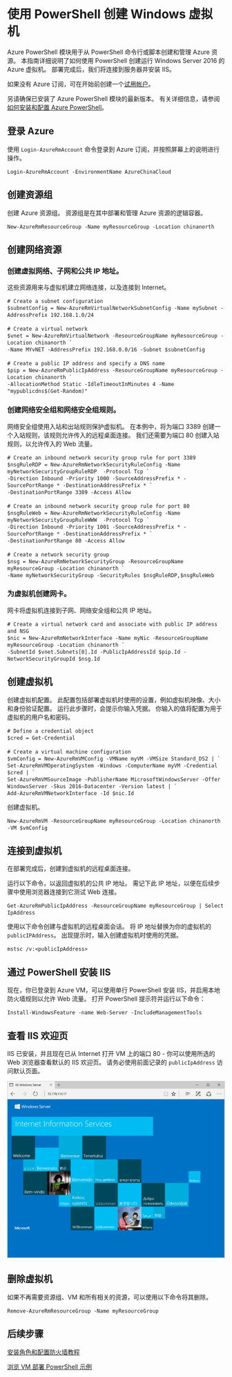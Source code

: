 <properties
    pageTitle="Azure 快速入门 - 创建 Windows VM PowerShell | Azure"
    description="快速了解如何使用 PowerShell 创建 Windows 虚拟机"
    services="virtual-machines-windows"
    documentationcenter="virtual-machines"
    author="neilpeterson"
    manager="timlt"
    editor="tysonn"
    tags="azure-resource-manager" />
<tags
    ms.assetid=""
    ms.service="virtual-machines-windows"
    ms.devlang="na"
    ms.topic="hero-article"
    ms.tgt_pltfrm="vm-windows"
    ms.workload="infrastructure"
    ms.date="04/03/2017"
    wacn.date="05/15/2017"
    ms.author="nepeters"
    ms.translationtype="Human Translation"
    ms.sourcegitcommit="457fc748a9a2d66d7a2906b988e127b09ee11e18"
    ms.openlocfilehash="da44851f58b46e8c635823ca436b1dbda9cb8b91"
    ms.contentlocale="zh-cn"
    ms.lasthandoff="05/05/2017" />

# <a name="create-a-windows-virtual-machine-with-powershell"></a>使用 PowerShell 创建 Windows 虚拟机

Azure PowerShell 模块用于从 PowerShell 命令行或脚本创建和管理 Azure 资源。 本指南详细说明了如何使用 PowerShell 创建运行 Windows Server 2016 的 Azure 虚拟机。  部署完成后，我们将连接到服务器并安装 IIS。  

如果没有 Azure 订阅，可在开始前创建一个[试用帐户](/pricing/1rmb-trial/)。

另请确保已安装了 Azure PowerShell 模块的最新版本。 有关详细信息，请参阅[如何安装和配置 Azure PowerShell](https://docs.microsoft.com/zh-cn/powershell/azureps-cmdlets-docs)。

## <a name="log-in-to-azure"></a>登录 Azure

使用 `Login-AzureRmAccount` 命令登录到 Azure 订阅，并按照屏幕上的说明进行操作。

    Login-AzureRmAccount -EnvironmentName AzureChinaCloud

## <a name="create-resource-group"></a>创建资源组

创建 Azure 资源组。 资源组是在其中部署和管理 Azure 资源的逻辑容器。 

    New-AzureRmResourceGroup -Name myResourceGroup -Location chinanorth

## <a name="create-networking-resources"></a>创建网络资源

### <a name="create-a-virtual-network-subnet-and-a-public-ip-address"></a>创建虚拟网络、子网和公共 IP 地址。 
这些资源用来与虚拟机建立网络连接，以及连接到 Internet。

    # Create a subnet configuration
    $subnetConfig = New-AzureRmVirtualNetworkSubnetConfig -Name mySubnet -AddressPrefix 192.168.1.0/24

    # Create a virtual network
    $vnet = New-AzureRmVirtualNetwork -ResourceGroupName myResourceGroup -Location chinanorth `
    -Name MYvNET -AddressPrefix 192.168.0.0/16 -Subnet $subnetConfig

    # Create a public IP address and specify a DNS name
    $pip = New-AzureRmPublicIpAddress -ResourceGroupName myResourceGroup -Location chinanorth `
    -AllocationMethod Static -IdleTimeoutInMinutes 4 -Name "mypublicdns$(Get-Random)"

### <a name="create-a-network-security-group-and-a-network-security-group-rule"></a>创建网络安全组和网络安全组规则。 
网络安全组使用入站和出站规则保护虚拟机。 在本例中，将为端口 3389 创建一个入站规则，该规则允许传入的远程桌面连接。  我们还需要为端口 80 创建入站规则，以允许传入的 Web 流量。

    # Create an inbound network security group rule for port 3389
    $nsgRuleRDP = New-AzureRmNetworkSecurityRuleConfig -Name myNetworkSecurityGroupRuleRDP  -Protocol Tcp `
    -Direction Inbound -Priority 1000 -SourceAddressPrefix * -SourcePortRange * -DestinationAddressPrefix * `
    -DestinationPortRange 3389 -Access Allow

    # Create an inbound network security group rule for port 80
    $nsgRuleWeb = New-AzureRmNetworkSecurityRuleConfig -Name myNetworkSecurityGroupRuleWWW  -Protocol Tcp `
    -Direction Inbound -Priority 1001 -SourceAddressPrefix * -SourcePortRange * -DestinationAddressPrefix * `
    -DestinationPortRange 80 -Access Allow

    # Create a network security group
    $nsg = New-AzureRmNetworkSecurityGroup -ResourceGroupName myResourceGroup -Location chinanorth `
    -Name myNetworkSecurityGroup -SecurityRules $nsgRuleRDP,$nsgRuleWeb

### <a name="create-a-network-card-for-the-virtual-machine"></a>为虚拟机创建网卡。 
网卡将虚拟机连接到子网、网络安全组和公共 IP 地址。

    # Create a virtual network card and associate with public IP address and NSG
    $nic = New-AzureRmNetworkInterface -Name myNic -ResourceGroupName myResourceGroup -Location chinanorth `
    -SubnetId $vnet.Subnets[0].Id -PublicIpAddressId $pip.Id -NetworkSecurityGroupId $nsg.Id

## <a name="create-virtual-machine"></a>创建虚拟机

创建虚拟机配置。 此配置包括部署虚拟机时使用的设置，例如虚拟机映像、大小和身份验证配置。 运行此步骤时，会提示你输入凭据。 你输入的值将配置为用于虚拟机的用户名和密码。

    # Define a credential object
    $cred = Get-Credential

    # Create a virtual machine configuration
    $vmConfig = New-AzureRmVMConfig -VMName myVM -VMSize Standard_DS2 | `
    Set-AzureRmVMOperatingSystem -Windows -ComputerName myVM -Credential $cred | `
    Set-AzureRmVMSourceImage -PublisherName MicrosoftWindowsServer -Offer WindowsServer -Skus 2016-Datacenter -Version latest | `
    Add-AzureRmVMNetworkInterface -Id $nic.Id

创建虚拟机。

    New-AzureRmVM -ResourceGroupName myResourceGroup -Location chinanorth -VM $vmConfig

## <a name="connect-to-virtual-machine"></a>连接到虚拟机

在部署完成后，创建到虚拟机的远程桌面连接。

运行以下命令，以返回虚拟机的公共 IP 地址。  需记下此 IP 地址，以便在后续步骤中使用浏览器连接到它测试 Web 连接。

    Get-AzureRmPublicIpAddress -ResourceGroupName myResourceGroup | Select IpAddress

使用以下命令创建与虚拟机的远程桌面会话。 将 IP 地址替换为你的虚拟机的 `publicIPAddress`。 出现提示时，输入创建虚拟机时使用的凭据。

    mstsc /v:<publicIpAddress>

## <a name="install-iis-via-powershell"></a>通过 PowerShell 安装 IIS

现在，你已登录到 Azure VM，可以使用单行 PowerShell 安装 IIS，并启用本地防火墙规则以允许 Web 流量。  打开 PowerShell 提示符并运行以下命令：

    Install-WindowsFeature -name Web-Server -IncludeManagementTools

## <a name="view-the-iis-welcome-page"></a>查看 IIS 欢迎页

IIS 已安装，并且现在已从 Internet 打开 VM 上的端口 80 - 你可以使用所选的 Web 浏览器查看默认的 IIS 欢迎页。 请务必使用前面记录的 `publicIpAddress` 访问默认页面。 

![IIS 默认站点](./media/virtual-machines-windows-quick-create-powershell/default-iis-website.png) 

## <a name="delete-virtual-machine"></a>删除虚拟机

如果不再需要资源组、VM 和所有相关的资源，可以使用以下命令将其删除。

    Remove-AzureRmResourceGroup -Name myResourceGroup

## <a name="next-steps"></a>后续步骤

[安装角色和配置防火墙教程](/documentation/articles/virtual-machines-windows-hero-role/)

[浏览 VM 部署 PowerShell 示例](/documentation/articles/virtual-machines-windows-powershell-samples/)